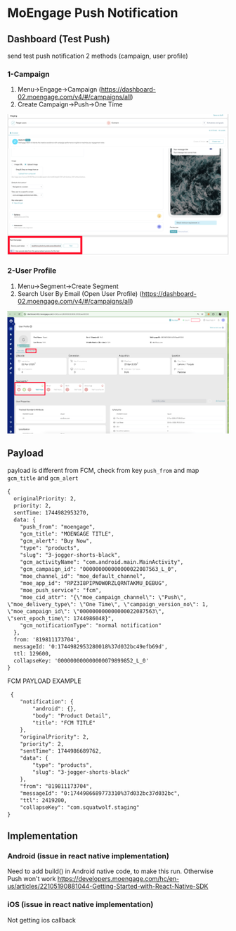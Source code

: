 # MoEngage Push Notification


## Dashboard (Test Push)

send test push notification 2 methods (campaign, user profile)

### 1-Campaign
1. Menu->Engage->Campaign (https://dashboard-02.moengage.com/v4/#/campaigns/all)
2. Create Campaign->Push->One Time

![moengage-test-push.jpg](!/moengage-test-push.jpg)

### 2-User Profile
1. Menu->Segment->Create Segment
2. Search User By Email (Open User Profile) (https://dashboard-02.moengage.com/v4/#/campaigns/all)

![moengage-test-push-profile.png](!/moengage-test-push-profile.png)


## Payload

payload is different from FCM, check from key `push_from` and map `gcm_title` and `gcm_alert`
```
{
  originalPriority: 2,
  priority: 2,
  sentTime: 1744982953270,
  data: {
    "push_from": "moengage",
    "gcm_title": "MOENGAGE TITLE",
    "gcm_alert": "Buy Now",
    "type": "products",
    "slug": "3-jogger-shorts-black",
    "gcm_activityName": "com.android.main.MainActivity",
    "gcm_campaign_id": "000000000000000022087563_L_0",
    "moe_channel_id": "moe_default_channel",
    "moe_app_id": "RPZ3I8PIPNOW0RZLQRNTAKMU_DEBUG",
    "moe_push_service": "fcm",
    "moe_cid_attr": "{\"moe_campaign_channel\": \"Push\", \"moe_delivery_type\": \"One Time\", \"campaign_version_no\": 1, \"moe_campaign_id\": \"000000000000000022087563\", \"sent_epoch_time\": 1744986048}",
    "gcm_notificationType": "normal notification"
  },
  from: '819811173704',
  messageId: '0:1744982953280018%37d032bc49efb69d',
  ttl: 129600,
  collapseKey: '000000000000000079899852_L_0'
}
```

FCM PAYLOAD EXAMPLE

```
 {
    "notification": {
        "android": {},
        "body": "Product Detail",
        "title": "FCM TITLE"
    },
    "originalPriority": 2,
    "priority": 2,
    "sentTime": 1744986689762,
    "data": {
        "type": "products",
        "slug": "3-jogger-shorts-black"
    },
    "from": "819811173704",
    "messageId": "0:1744986689773310%37d032bc37d032bc",
    "ttl": 2419200,
    "collapseKey": "com.squatwolf.staging"
}
```

## Implementation

### Android (issue in react native implementation)

Need to add build() in Android native code, to make this run. Otherwise Push won't work
https://developers.moengage.com/hc/en-us/articles/22105190881044-Getting-Started-with-React-Native-SDK

### iOS (issue in react native implementation)

Not getting ios callback





